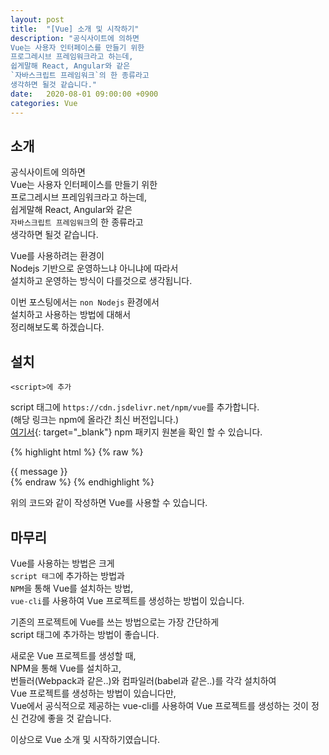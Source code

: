 ```yaml
---
layout: post
title:  "[Vue] 소개 및 시작하기"
description: "공식사이트에 의하면  
Vue는 사용자 인터페이스를 만들기 위한  
프로그레시브 프레임워크라고 하는데,  
쉽게말해 React, Angular와 같은  
`자바스크립트 프레임워크`의 한 종류라고  
생각하면 될것 같습니다."
date:   2020-08-01 09:00:00 +0900
categories: Vue
---
```

## __소개__

공식사이트에 의하면  
Vue는 사용자 인터페이스를 만들기 위한  
프로그레시브 프레임워크라고 하는데,  
쉽게말해 React, Angular와 같은  
`자바스크립트 프레임워크`의 한 종류라고  
생각하면 될것 같습니다.

Vue를 사용하려는 환경이  
Nodejs 기반으로 운영하느냐 아니냐에 따라서  
설치하고 운영하는 방식이 다를것으로 생각됩니다.  

이번 포스팅에서는
`non Nodejs` 환경에서  
설치하고 사용하는 방법에 대해서  
정리해보도록 하겠습니다.

## __설치__

`<script>에 추가`  

script 태그에 `https://cdn.jsdelivr.net/npm/vue`를 추가합니다.  
(해당 링크는 npm에 올라간 최신 버전입니다.)  
[여기서](https://cdn.jsdelivr.net/npm/vue){: target="_blank"} npm 패키지 원본을 확인 할 수 있습니다.

{% highlight html %}
{% raw %}
<html>
<head>
  <script src="https://cdn.jsdelivr.net/npm/vue"></script>
</head>
<body>
  <div id="app"> {{ message }}  </div>  
</body>
<script>
var app = new Vue({
  el: '#app',
  data: {
    message: '안녕하세요 Vue!'
  }
})
</script>
</html>
{% endraw %}
{% endhighlight %}

위의 코드와 같이 작성하면 Vue를 사용할 수 있습니다.

## __마무리__

Vue를 사용하는 방법은 크게  
`script 태그`에 추가하는 방법과  
`NPM`을 통해 Vue를 설치하는 방법,  
`vue-cli`를 사용하여 Vue 프로젝트를 생성하는 방법이 있습니다.  

기존의 프로젝트에 Vue를 쓰는 방법으로는 가장 간단하게  
script 태그에 추가하는 방법이 좋습니다.

새로운 Vue 프로젝트를 생성할 때,  
NPM을 통해 Vue를 설치하고,  
번들러(Webpack과 같은..)와 컴파일러(babel과 같은..)를 각각 설치하여  
Vue 프로젝트를 생성하는 방법이 있습니다만,  
Vue에서 공식적으로 제공하는 vue-cli를 사용하여 Vue 프로젝트를 생성하는 것이 정신 건강에 좋을 것 같습니다.

이상으로 Vue 소개 및 시작하기였습니다.
